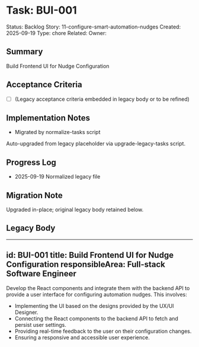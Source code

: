 # Task: BUI-001
Status: Backlog
Story: 11-configure-smart-automation-nudges
Created: 2025-09-19
Type: chore
Related:
Owner:

## Summary
Build Frontend UI for Nudge Configuration

## Acceptance Criteria
- [ ] (Legacy acceptance criteria embedded in legacy body or to be refined)

## Implementation Notes
- Migrated by normalize-tasks script

Auto-upgraded from legacy placeholder via upgrade-legacy-tasks script.

## Progress Log
- 2025-09-19 Normalized legacy file

## Migration Note
Upgraded in-place; original legacy body retained below.

## Legacy Body
---
id: BUI-001
title: Build Frontend UI for Nudge Configuration
responsibleArea: Full-stack Software Engineer
---
Develop the React components and integrate them with the backend API to provide a user interface for configuring automation nudges. This involves:
*   Implementing the UI based on the designs provided by the UX/UI Designer.
*   Connecting the React components to the backend API to fetch and persist user settings.
*   Providing real-time feedback to the user on their configuration changes.
*   Ensuring a responsive and accessible user experience.